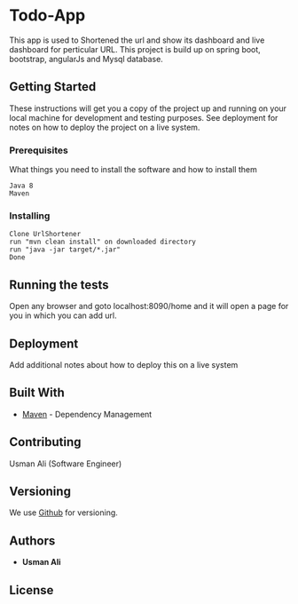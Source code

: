 # Todo-App

This app is used to Shortened the url and show its dashboard and live dashboard for perticular URL. This project is build up on spring boot, bootstrap, angularJs and Mysql database.

## Getting Started

These instructions will get you a copy of the project up and running on your local machine for development and testing purposes. See deployment for notes on how to deploy the project on a live system.

### Prerequisites

What things you need to install the software and how to install them

```
Java 8
Maven
```

### Installing

```
Clone UrlShortener
run "mvn clean install" on downloaded directory
run "java -jar target/*.jar"
Done
```

## Running the tests

Open any browser and goto localhost:8090/home and it will open a page for you in which you can add url.

## Deployment

Add additional notes about how to deploy this on a live system

## Built With

* [Maven](https://maven.apache.org/) - Dependency Management

## Contributing

Usman Ali (Software Engineer)

## Versioning

We use [Github](http://www.github.com/) for versioning. 

## Authors

* **Usman Ali**



## License
